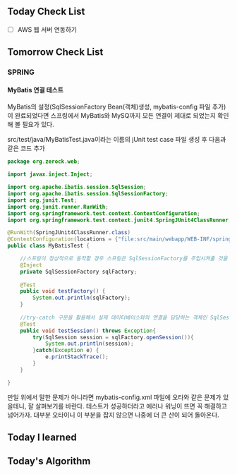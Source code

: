 ## Today Check List

- [ ] AWS 웹 서버 연동하기

## Tomorrow Check List

### SPRING

#### MyBatis 연결 테스트

MyBatis의 설정(SqlSessionFactory Bean(객체)생성, mybatis-config 파일 추가)이 완료되었다면 스프링에서 MyBatis와 MySQ까지 모든 연결이 제대로 되었는지 확인해 볼 필요가 있다.

src/test/java/MyBatisTest.java이라는 이름의 jUnit test case 파일 생성 후 다음과 같은 코드 추가

~~~java
package org.zerock.web;

import javax.inject.Inject;

import org.apache.ibatis.session.SqlSession;
import org.apache.ibatis.session.SqlSessionFactory;
import org.junit.Test;
import org.junit.runner.RunWith;
import org.springframework.test.context.ContextConfiguration;
import org.springframework.test.context.junit4.SpringJUnit4ClassRunner;

@RunWith(SpringJUnit4ClassRunner.class)
@ContextConfiguration(locations = {"file:src/main/webapp/WEB-INF/spring/**/root-context.xml"})
public class MyBatisTest {

  	//스프링이 정상적으로 동작할 경우 스프링은 SqlSessionFactory를 주입시켜줄 것을 요구한다. 이 단계에서 문제가 발생한다면 root-context.xml 파일에서 설정한 SqlSessionFactory의 설정에 문제가 있는 것이다.
	@Inject
	private SqlSessionFactory sqlFactory;
	
	@Test
	public void testFactory() {
		System.out.println(sqlFactory);
	}
	
  	//try-catch 구문을 활용해서 실제 데이터베이스와의 연결을 담당하는 객체인 SqlSession을 생성하는 부분. 
	@Test
	public void testSession() throws Exception{
		try(SqlSession session = sqlFactory.openSession()){
			System.out.println(session);
		}catch(Exception e) {
			e.printStackTrace();
		}
	}

}

~~~

만일 위에서 말한 문제가 아니라면 mybatis-config.xml 파일에 오타와 같은 문제가 있을테니, 잘 살펴보기를 바란다. 테스트가 성공하더라고 에러나 워닝이 뜨면 꼭 해결하고 넘어가자. 대부분 오타이니 이 부분을 잡지 않으면 나중에 더 큰 산이 되어 돌아온다.



## Today I learned



## Today's Algorithm

